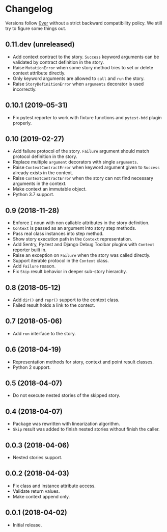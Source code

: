 # Changelog

Versions follow [0ver](https://0ver.org/) without a strict backward
compatibility policy. We still try to figure some things out.

## 0.11.dev (unreleased)

* Add context contract to the story. `Success` keyword arguments can
  be validated by contract definition in the story.
* Raise `MutationError` when some story method tries to set or delete
  context attribute directly.
* Only keyword arguments are allowed to `call` and `run` the story.
* Raise `StoryDefinitionError` when `arguments` decorator is used
  incorrectly.

## 0.10.1 (2019-05-31)

* Fix pytest reporter to work with fixture functions and `pytest-bdd`
  plugin properly.

## 0.10 (2019-02-27)

* Add failure protocol of the story. `Failure` argument should match
  protocol definition in the story.
* Replace multiple `argument` decorators with single `arguments`.
* Raise `ContextContractError` when keyword argument given to
  `Success` already exists in the context.
* Raise `ContextContractError` when the story can not find necessary
  arguments in the context.
* Make context an immutable object.
* Python 3.7 support.

## 0.9 (2018-11-28)

* Enforce `I` noun with non callable attributes in the story
  definition.
* `Context` is passed as an argument into story step methods.
* Pass real class instances into step method.
* Show story execution path in the `Context` representation.
* Add Sentry, Py.test and Django Debug Toolbar plugins with `Context`
  reporter built in.
* Raise an exception on `Failure` when the story was called directly.
* Support iterable protocol in the `Context` class.
* Add `Failure` reason.
* Fix `Skip` result behavior in deeper sub-story hierarchy.

## 0.8 (2018-05-12)

* Add `dir()` and `repr()` support to the context class.
* Failed result holds a link to the context.

## 0.7 (2018-05-06)

* Add `run` interface to the story.

## 0.6 (2018-04-19)

* Representation methods for story, context and point result classes.
* Python 2 support.

## 0.5 (2018-04-07)

* Do not execute nested stories of the skipped story.

## 0.4 (2018-04-07)

* Package was rewritten with linearization algorithm.
* `Skip` result was added to finish nested stories without finish the
  caller.

## 0.0.3 (2018-04-06)

* Nested stories support.

## 0.0.2 (2018-04-03)

* Fix class and instance attribute access.
* Validate return values.
* Make context append only.

## 0.0.1 (2018-04-02)

* Initial release.
